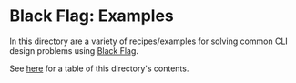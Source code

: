 # Black Flag: Examples

In this directory are a variety of recipes/examples for solving common CLI
design problems using [Black Flag][1].

See [here][2] for a table of this directory's contents.

[1]: ../../README.md
[2]: ../README.md
